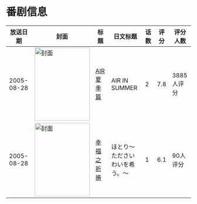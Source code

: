 # 番剧信息

|放送日期|封面|标题|日文标题|话数|评分|评分人数|
|---|---|---|---|---|---|---|
|2005-08-28|<img src="https://lain.bgm.tv/pic/cover/c/52/27/2127_5usse.jpg" alt="封面" style="width:150px;height:200px;object-fit:cover;">|[AIR 夏季篇](https://bangumi.tv/subject/2127)|AIR IN SUMMER|2|7.8|3885人评分|
|2005-08-28|<img src="https://lain.bgm.tv/pic/cover/c/68/69/7619_rv000.jpg" alt="封面" style="width:150px;height:200px;object-fit:cover;">|[幸福之祈祷](https://bangumi.tv/subject/7619)|ほとり〜たださいわいを希う。〜|1|6.1|90人评分|

